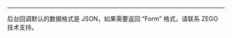 <Title>后台流创建与流关闭回调返回的数据，为什么使用 “Form” 格式处理时无效？</Title>



- - -

后台回调默认的数据格式是 JSON，如果需要返回 “Form” 格式，请联系 ZEGO 技术支持。
